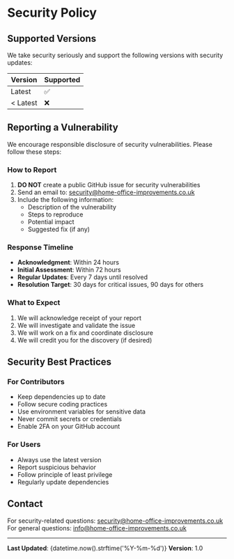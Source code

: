 # Security Policy

## Supported Versions

We take security seriously and support the following versions with security updates:

| Version | Supported          |
| ------- | ------------------ |
| Latest  | :white_check_mark: |
| < Latest| :x:                |

## Reporting a Vulnerability

We encourage responsible disclosure of security vulnerabilities. Please follow these steps:

### How to Report

1. **DO NOT** create a public GitHub issue for security vulnerabilities
2. Send an email to: security@home-office-improvements.co.uk
3. Include the following information:
   - Description of the vulnerability
   - Steps to reproduce
   - Potential impact
   - Suggested fix (if any)

### Response Timeline

- **Acknowledgment**: Within 24 hours
- **Initial Assessment**: Within 72 hours
- **Regular Updates**: Every 7 days until resolved
- **Resolution Target**: 30 days for critical issues, 90 days for others

### What to Expect

1. We will acknowledge receipt of your report
2. We will investigate and validate the issue
3. We will work on a fix and coordinate disclosure
4. We will credit you for the discovery (if desired)

## Security Best Practices

### For Contributors

- Keep dependencies up to date
- Follow secure coding practices
- Use environment variables for sensitive data
- Never commit secrets or credentials
- Enable 2FA on your GitHub account

### For Users

- Always use the latest version
- Report suspicious behavior
- Follow principle of least privilege
- Regularly update dependencies

## Contact

For security-related questions: security@home-office-improvements.co.uk
For general questions: info@home-office-improvements.co.uk

---

**Last Updated**: {datetime.now().strftime('%Y-%m-%d')}
**Version**: 1.0
